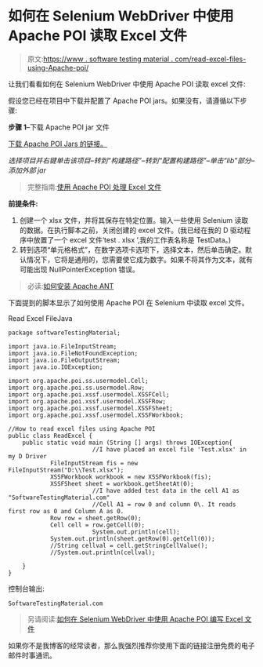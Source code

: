 # 如何在 Selenium WebDriver 中使用 Apache POI 读取 Excel 文件

> 原文:[https://www . software testing material . com/read-excel-files-using-Apache-poi/](https://www.softwaretestingmaterial.com/read-excel-files-using-apache-poi/)

让我们看看如何在 Selenium WebDriver 中使用 Apache POI 读取 excel 文件:

假设您已经在项目中下载并配置了 Apache POI jars。如果没有，请遵循以下步骤:

**步骤 1**–下载 Apache POI jar 文件

[下载 Apache POI Jars 的链接。](https://poi.apache.org/download.html)

*选择项目并右键单击该项目–转到“构建路径”–转到“配置构建路径”–单击“lib”部分–添加外部 jar*

> 完整指南:[使用 Apache POI 处理 Excel 文件](https://www.softwaretestingmaterial.com/handling-excel-files-using-apache-poi/)

**前提条件:**

1.  创建一个 xlsx 文件，并将其保存在特定位置。输入一些使用 Selenium 读取的数据。在执行脚本之前，关闭创建的 excel 文件。(我已经在我的 D 驱动程序中放置了一个 excel 文件‘test . xlsx ’,我的工作表名称是 TestData。)
2.  转到选项“单元格格式”，在数字选项卡选项下，选择文本，然后单击确定。默认情况下，它将是通用的，您需要使它成为数字。如果不将其作为文本，就有可能出现 NullPointerException 错误。

> 必读:[如何安装 Apache ANT](https://www.softwaretestingmaterial.com/install-apache-ant/)

下面提到的脚本显示了如何使用 Apache POI 在 Selenium 中读取 excel 文件。

Read Excel FileJava

```
package softwareTestingMaterial;

import java.io.FileInputStream;
import java.io.FileNotFoundException;
import java.io.FileOutputStream;
import java.io.IOException;

import org.apache.poi.ss.usermodel.Cell;
import org.apache.poi.ss.usermodel.Row;
import org.apache.poi.xssf.usermodel.XSSFCell;
import org.apache.poi.xssf.usermodel.XSSFRow;
import org.apache.poi.xssf.usermodel.XSSFSheet;
import org.apache.poi.xssf.usermodel.XSSFWorkbook;

//How to read excel files using Apache POI
public class ReadExcel {
	public static void main (String [] args) throws IOException{
                        //I have placed an excel file 'Test.xlsx' in my D Driver 
			FileInputStream fis = new FileInputStream("D:\\Test.xlsx");
			XSSFWorkbook workbook = new XSSFWorkbook(fis);
			XSSFSheet sheet = workbook.getSheetAt(0);
                        //I have added test data in the cell A1 as "SoftwareTestingMaterial.com"
                        //Cell A1 = row 0 and column 0\. It reads first row as 0 and Column A as 0.
			Row row = sheet.getRow(0);
			Cell cell = row.getCell(0);
                       	System.out.println(cell);
			System.out.println(sheet.getRow(0).getCell(0));
			//String cellval = cell.getStringCellValue();
			//System.out.println(cellval);

	}		
}
```

控制台输出:

```
SoftwareTestingMaterial.com
```

> 另请阅读:[如何在 Selenium WebDriver 中使用 Apache POI 编写 Excel 文件](https://www.softwaretestingmaterial.com/write-excel-files-using-apache-poi)

如果你不是我博客的经常读者，那么我强烈推荐你使用下面的链接注册免费的电子邮件时事通讯。